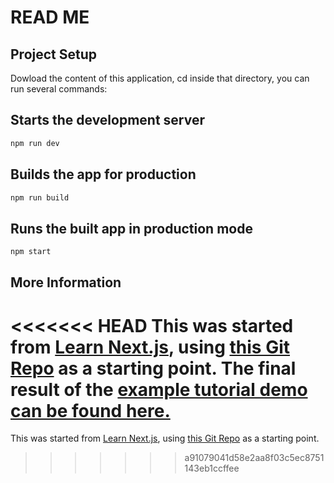# READ ME

## Project Setup

Dowload the content of this application, cd inside that directory, you can run several commands:

## Starts the development server

```sh
npm run dev
```

## Builds the app for production

```sh
npm run build
```

## Runs the built app in production mode

```sh
npm start
```

## More Information

<<<<<<< HEAD
This was started from [Learn Next.js](https://nextjs.org/learn), using [this Git Repo]() as a starting point. The final result of the [example tutorial demo can be found here.](https://next-learn-starter.vercel.app/)
=======
This was started from [Learn Next.js](https://nextjs.org/learn), using [this Git Repo]() as a starting point.
>>>>>>> a91079041d58e2aa8f03c5ec8751143eb1ccffee
